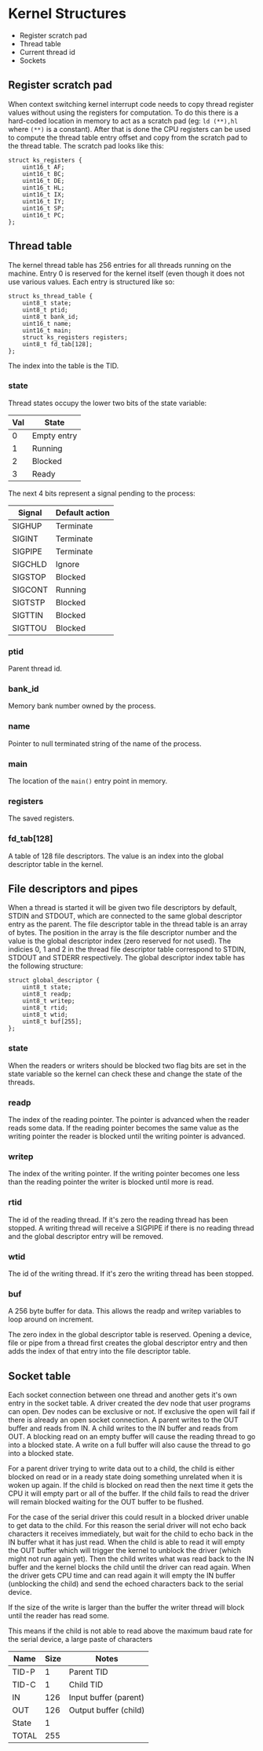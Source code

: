 # Kernel Structures

* Register scratch pad
* Thread table
* Current thread id
* Sockets

## Register scratch pad

When context switching kernel interrupt code needs to copy thread register values without using the registers for computation. To do this there is a hard-coded location in memory to act as a scratch pad (eg: `ld (**),hl` where `(**)` is a constant). After that is done the CPU registers can be used to compute the thread table entry offset and copy from the scratch pad to the thread table. The scratch pad looks like this:

    struct ks_registers {
        uint16_t AF;
        uint16_t BC;
        uint16_t DE;
        uint16_t HL;
        uint16_t IX;
        uint16_t IY;
        uint16_t SP;
        uint16_t PC;
    };

## Thread table

The kernel thread table has 256 entries for all threads running on the machine. Entry 0 is reserved for the kernel itself (even though it does not use various values. Each entry is structured like so:

    struct ks_thread_table {
        uint8_t state;
        uint8_t ptid;
        uint8_t bank_id;
        uint16_t name;
        uint16_t main;
        struct ks_registers registers;
        uint8_t fd_tab[128];
    };

The index into the table is the TID.

### state

Thread states occupy the lower two bits of the state variable:

| Val | State       |
|-----|-------------|
| 0   | Empty entry |
| 1   | Running     |
| 2   | Blocked     |
| 3   | Ready       |

The next 4 bits represent a signal pending to the process:

| Signal  | Default action |
|---------|----------------|
| SIGHUP  | Terminate      |
| SIGINT  | Terminate      |
| SIGPIPE | Terminate      |
| SIGCHLD | Ignore         |
| SIGSTOP | Blocked        |
| SIGCONT | Running        |
| SIGTSTP | Blocked        |
| SIGTTIN | Blocked        |
| SIGTTOU | Blocked        |

### ptid

Parent thread id.

### bank\_id

Memory bank number owned by the process.

### name

Pointer to null terminated string of the name of the process.

### main

The location of the `main()` entry point in memory.

### registers

The saved registers.

### fd\_tab[128]

A table of 128 file descriptors. The value is an index into the global descriptor table in the kernel.

## File descriptors and pipes

When a thread is started it will be given two file descriptors by default, STDIN and STDOUT, which are connected to the same global descriptor entry as the parent. The file descriptor table in the thread table is an array of bytes. The position in the array is the file descriptor number and the value is the global descriptor index (zero reserved for not used). The indicies 0, 1 and 2 in the thread file descriptor table correspond to STDIN, STDOUT and STDERR respectively. The global descriptor index table has the following structure:

    struct global_descriptor {
        uint8_t state;
        uint8_t readp;
        uint8_t writep;
        uint8_t rtid;
        uint8_t wtid;
        uint8_t buf[255];
    };

### state

When the readers or writers should be blocked two flag bits are set in the state variable so the kernel can check these and change the state of the threads.

### readp

The index of the reading pointer. The pointer is advanced when the reader reads some data. If the reading pointer becomes the same value as the writing pointer the reader is blocked until the writing pointer is advanced.

### writep

The index of the writing pointer. If the writing pointer becomes one less than the reading pointer the writer is blocked until more is read.

### rtid

The id of the reading thread. If it's zero the reading thread has been stopped. A writing thread will receive a SIGPIPE if there is no reading thread and the global descriptor entry will be removed.

### wtid

The id of the writing thread. If it's zero the writing thread has been stopped. 

### buf

A 256 byte buffer for data. This allows the readp and writep variables to loop around on increment.

The zero index in the global descriptor table is reserved. Opening a device, file or pipe from a thread first creates the global descriptor entry and then adds the index of that entry into the file descriptor table.

[](http://web.cse.ohio-state.edu/~mamrak.1/CIS762/pipes_lab_notes.html)

## Socket table

Each socket connection between one thread and another gets it's own entry in the socket table. A driver created the dev node that user programs can open. Dev nodes can be exclusive or not. If exclusive the open will fail if there is already an open socket connection. A parent writes to the OUT buffer and reads from IN. A child writes to the IN buffer and reads from OUT. A blocking read on an empty buffer will cause the reading thread to go into a blocked state. A write on a full buffer will also cause the thread to go into a blocked state.

For a parent driver trying to write data out to a child, the child is either blocked on read or in a ready state doing something unrelated when it is woken up again. If the child is blocked on read then the next time it gets the CPU it will empty part or all of the buffer. If the child fails to read the driver will remain blocked waiting for the OUT buffer to be flushed.

For the case of the serial driver this could result in a blocked driver unable to get data to the child. For this reason the serial driver will not echo back characters it receives immediately, but wait for the child to echo back in the IN buffer what it has just read. When the child is able to read it will empty the OUT buffer which will trigger the kernel to unblock the driver (which might not run again yet). Then the child writes what was read back to the IN buffer and the kernel blocks the child until the driver can read again. When the driver gets CPU time and can read again it will empty the IN buffer (unblocking the child) and send the echoed characters back to the serial device.

If the size of the write is larger than the buffer the writer thread will block until the reader has read some.

This means if the child is not able to read above the maximum baud rate for the serial device, a large paste of characters 


| Name  | Size | Notes                 |
|-------|------|-----------------------|
| TID-P | 1    | Parent TID            |
| TID-C | 1    | Child TID             |
| IN    | 126  | Input buffer (parent) |
| OUT   | 126  | Output buffer (child) |
| State | 1    |                       |
| TOTAL | 255  |                       |

